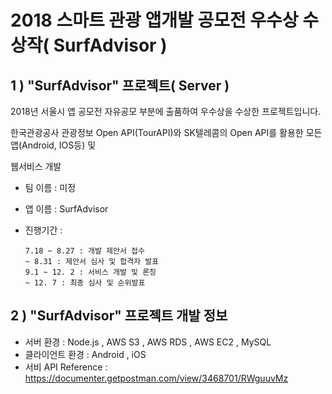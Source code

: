 # 2018 스마트 관광 앱개발 공모전 우수상 수상작( SurfAdvisor )

## 1 ) "SurfAdvisor" 프로젝트( Server )

2018년 서울시 앱 공모전 자유공모 부분에 출품하여 우수상을 수상한 프로젝트입니다.

한국관광공사 관광정보 Open API(TourAPI)와 SK텔레콤의 Open API를 활용한 모든 앱(Android, IOS등) 및

웹서비스 개발

- 팀 이름 : 미정

- 앱 이름 : SurfAdvisor

- 진행기간 : 

  ```
  7.18 ~ 8.27 : 개발 제안서 접수
  ~ 8.31 : 제안서 심사 및 합격자 발표
  9.1 ~ 12. 2 : 서비스 개발 및 론칭
  ~ 12. 7 : 최종 심사 및 순위발표
  ```

## 2 ) "SurfAdvisor" 프로젝트 개발 정보

- 서버 환경 : Node.js , AWS S3 , AWS RDS , AWS EC2 , MySQL
- 클라이언트 환경 : Android , iOS
- 서비 API Reference : https://documenter.getpostman.com/view/3468701/RWguuvMz
